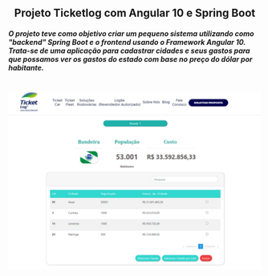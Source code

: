 <div align="center">

## Projeto Ticketlog com Angular 10 e Spring Boot

</div>

##### O projeto teve como objetivo criar um pequeno sistema utilizando como "backend" Spring Boot e o frontend usando o Framework Angular 10. Trata-se de uma aplicação para cadastrar cidades e seus gastos para que possamos ver os gastos do estado com base no preço do dólar por habitante.

#

![Logo do Markdown](https://github.com/ValdirCezar/ticketlog-deploy/blob/master/ticket.jpg?raw=true)
